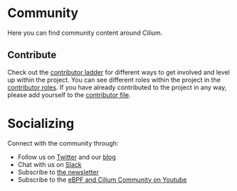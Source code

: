 # Community

Here you can find community content around Cilium.

## Contribute

Check out the [contributor ladder](CONTRIBUTOR-LADDER.md) for different ways to get involved and level up within the project. You can see different roles within the project in the [contributor roles](CONTRIBUTOR-ROLES.md). If you have already contributed to the project in any way, please add yourself to the [contributor file](CONTRIBUTORS.md).

# Socializing

Connect with the community through:

* Follow us on [Twitter](https://twitter.com/ciliumproject) and our [blog](https://cilium.io/blog/)
* Chat with us on [Slack](https://cilium.io/slack)
* Subscribe to [the newsletter](https://cilium.io/newsletter)
* Subscribe to the [eBPF and Cilium Community on Youtube](https://www.youtube.com/channel/UCJFUxkVQTBJh3LD1wYBWvuQ)
